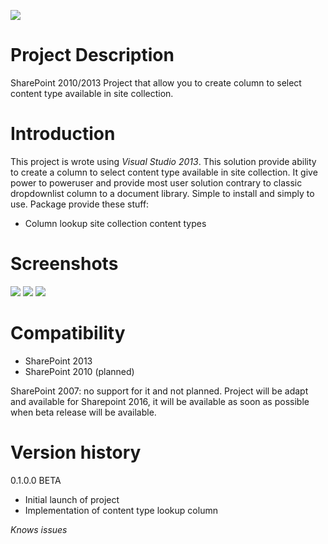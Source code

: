 ![](https://i1.wp.com/vlecerf.com/wp-content/uploads/2012/10/spctlcLogo.png?resize=300%2C129)
# Project Description
SharePoint 2010/2013 Project that allow you to create column to select content type available in site collection.

# Introduction
This project is wrote using *Visual Studio 2013*.
This solution provide ability to create a column to select content type available in site collection.
It give power to poweruser and provide most user solution contrary to classic dropdownlist column to a document library.
Simple to install and simply to use.
Package provide these stuff:
* Column lookup site collection content types

# Screenshots
![](http://vlecerf.com/wp-content/uploads/2017/05/SPCTLC1.png)
![](http://vlecerf.com/wp-content/uploads/2017/05/SPCTLC2.png)
![](http://vlecerf.com/wp-content/uploads/2017/05/SPCTLC3.png)

# Compatibility
* SharePoint 2013
* SharePoint 2010 (planned)

SharePoint 2007: no support for it and not planned.
Project will be adapt and available for Sharepoint 2016, it will be available as soon as possible when beta release will be available.

# Version history

0.1.0.0 BETA 

* Initial launch of project
* Implementation of content type lookup column

*Knows issues*
